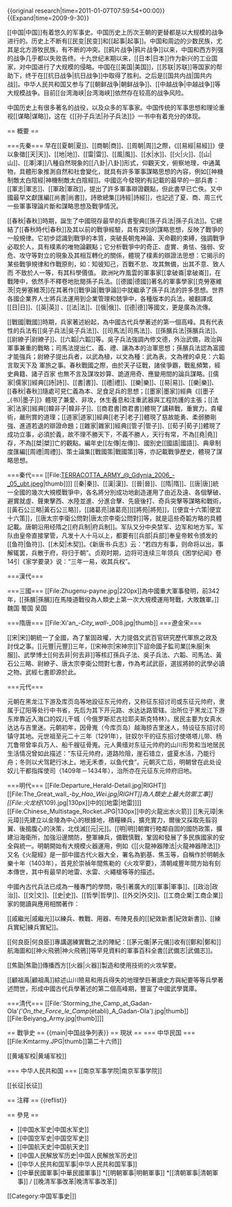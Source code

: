 {{original research|time=2011-01-07T07:59:54+00:00}}
{{Expand|time=2009-9-30}}

[[中国|中国]]有着悠久的军事史。中国历史上历次王朝的更替都是以大规模的战争进行的。历史上不断有[[民变|民变]]和[[起事|起事]]。中国和周边的少数民族，尤其是北方游牧民族，有不断的冲突。[[鸦片战争|鸦片战争]]以来，中国和西方列强的战争几乎都以失败告终。十九世纪末期以来，[[日本|日本]]作为新兴的工业国家，对中国进行了大规模的侵略。中国在[[美国|美国]]，[[苏联|苏联]]等国家的帮助下，终于在[[抗日战争|抗日战争]]中取得了胜利。之后是[[国共内战|国共内战]]。中华人民共和国又参与了[[朝鲜战争|朝鲜战争]]、[[中越战争|中越战争]]等大规模战争。目前[[台湾海峡|台湾海峡]]依然存在较高的战争风险。

中国历史上有很多著名的战役，以及众多的军事家。中国传统的军事思想和理论重视[[谋略|谋略]]，这在《[[孙子兵法|孙子兵法]]》一书中有着充分的体现。

== 概要 ==

===先秦===
早在[[夏朝|夏]]、[[商朝|商]]、[[周朝|周]]之際，《[[易經|易經]]》便以象徵[[天|天]]、[[地|地]]、[[雷|雷]]、[[風|風]]、[[水|水]]、[[火|火]]、[[山|山]]、[[澤|澤]]八種自然現象的[[八卦|八卦]]形式，仰觀天文，俯察地理，中通萬物，具體形象推測自然和社會變化，就具有許多軍事謀略思想的內容，例如[[神機制敵太白陰經|神機制敵太白陰經]]。中國迄今發現約有記載的最早的一部兵書：[[軍志|軍志]]、[[軍政|軍政]]，提出了許多軍事辯證觀點，但此書早已亡佚。又中國最早文獻匯編[[尚書|尚書]]，詩歌總集[[詩經|詩經]]，也記述了夏、商、周三代一些軍事理論片斷和謀略思想及戰爭情況。 
    
[[春秋|春秋]]時期，誕生了中國現存最早的兵書聖典[[孫子兵法|孫子兵法]]。它總結了[[春秋時代|春秋]]及其以前的戰爭經驗，具有深刻的謀略思想，反映了戰爭的一般規律。它初步認識到戰爭的本質，突破長朝鬼神論、天命觀的束縛，強調戰爭必取於人，具有樸素的唯物論觀點；它分析戰爭中的奇正、虛實、勇怯、強弱、安危、攻守等對立的現象及其相互轉化的關係，體現了樸素的辯證法思想：它揭示的某些戰爭規律和作戰原則，如：知彼知己，百戰不怠、攻其無備，出其不意、致人而 不致於人一等，有其科學價值。 歐洲叱咋風雲的軍事家[[拿破崙|拿破崙]]，在戰陣中，依然手不釋卷地批閱孫子兵法。[[德國|德國]]著名的軍事學家[[克勞塞維茨|克勞塞維茨]]在其著作[[戰爭論|戰爭論]]中就繼承了孫子兵法的許多思想。世界各國企業界人士將兵法運用到企業管理和兢爭中，各種版本的兵法，被翻譯成[[日|日]]、[[英|英]] 、[[法|法]]、[[俄|俄]]、[[德|德]]等國文，更是廣為流傳。

[[戰國|戰國]]時期，兵家著述紛起，為中國古代兵學著述的第一個高峰。具有代表性的兵法有[[吳子兵法|吳子兵法]]、[[司馬法|司馬法]]、[[孫臏兵法|孫臏兵法]]、[[尉繚子|尉繚子]]、[[六韜|六韜]]等。吳子兵法強調內修文德，外治武備，政治與軍事兼重的戰略；司馬法提出仁、義、禮、讓為本的治軍思想；孫臏兵法認為富國才能強兵；尉繚子提出兵者，以武為植，以文為種：武為表，文為裡的卓見：六韜言取天下及 軍旅之事。春秋戰國之際，由於天子征戰，諸侯爭霸，戰亂頻繁，經史典籍、諸子百家 也無不言及謀攻妙算、詭道用奇、應變用間的論兵謀略。[[儒家|儒家]]經典[[詩|詩]]、[[書|書]]、[[禮|禮]]、[[樂|樂]]、[[易|易]]、[[樂|樂]]、[[春秋|春秋]]隨處可見仁義為本、足食足兵的思想；[[墨家|墨家]]經典《[[墨子_(书)|墨子]]》體現了兼愛、非攻，休生養息和注重武器與工程防護的主張；[[法家|法家]]經典[[韓非子|韓非子]]、[[商君書|商君書]]體現了講耕戰，重實力，貴權術，嚴刑賞的道理；[[道家|道家]]經典[[老子|老子]]體現了慈故能勇、柔弱勝剛強、進道若退的辯證命題；[[雜家|雜家]]經典[[管子|管子]]、[[荀子|荀子]]體現了成功立事，必須於義，故不理不勝天下，不義不勝人，天行有常，不為[[堯|堯]]存，不為[[桀|桀]]亡的觀點。編年史[[左傳|左傳]]、國別史[[國語|國語]]、典章制度匯編[[周禮|周禮]]、策士論集[[戰國策|戰國策]]等，亦記載戰爭歷史，體現了謀略思想。
    
===秦代===
[[File:TERRACOTTA_ARMY_@_Gdynia_2006_-_05_ubt.jpeg|thumb]]]]
[[秦|秦]]、[[漢|漢]]、[[晉|晉]]、[[隋|隋]]、[[唐|唐]]統一全國的幾次大規模戰爭中，各名將分別成功地創造運用了由近及遠、各個擊破、避實就虛、聲東擊西、水陸並進、分進合擊、先疲後打、奇兵突擊等謀略和戰術，[[黃石公三略|黃石公三略]]，[[諸葛亮|諸葛亮]][[將苑|將苑]]，[[便宜十六策|便宜十六策]]，[[唐太宗李衛公問對|唐太宗李衛公問對]]等，就是這些奇韜方略的具體記載。唐朝沿用经隋之[[府兵制|府兵制]]。军队又分中央禁军、边军和地方军。军队由皇帝直接掌管，凡发十人十马以上，都要有[[兵部|兵部]]奉皇帝敕令颁发的[[鱼符|鱼符]]、[[木契|木契]]。《新唐书·兵志》云：“若四方有事，则命将以出，事解辄罢，兵散于府，将归于朝”。贞观时期，边将可连续三年领兵<ref>《困学纪闻》卷14引《家学要录》说：“三年一易，收其兵权”。</ref>
    
===漢代===

===三國===
[[File:Zhugenu-payne.jpg|220px]]為中國重大軍事發明，前342年，[[孫臏|孫臏]]在馬陵道戰役為人類史上第一次大規模運用弩戰，大敗魏軍。]]
魏国
蜀国
吴国

===隋唐===
[[File:Xi'an_-_City_wall_-_008.jpg|thumb]]
===遼金宋===

[[宋|宋]]朝統一了全國，為了鞏固政權，大力提倡文武百官研究歷代軍旅之政及 討伐之事。[[元豐|元豐]]三年，[[宋神宗|宋神宗]]下詔命國子監司業[[朱服|朱服]]、武學博士[[何去非|何去非]]等核訂孫兵子法、吳子兵法、六韜、司馬法、黃石公三略、尉繚子、唐太宗李衛公問對七書，作為考試武臣，選拔將帥的武學必讀之物。武經七書即源於此。
   
===元代===

元朝在黑龙江下游及库页岛等地設征东元帅府，又称征东招讨司或东征元帅府，隶属于辽阳等处行中书省，先后为其下开元路、水达达路管辖。治所位于黑龙江下游东岸靠近入海口的奴儿干城（今俄罗斯尼古拉耶夫斯克特林）。居民主要为女真水达达与吉里迷。元朝初年，因骨嵬（今库页岛）越海掠吉里迷人，特设征东招讨司镇守其地。元世祖至元二十三年（1291年），驻奴尔干的征东招讨使塔塔儿带、杨兀鲁带曾率兵万人、船千艘征骨嵬。元人黄缙对东征元帅府的山川形势和当地居民生活情况曾如此描述：“东征元帅府，道路险阻，崖石错立，盛夏水活，乃能行舟；冬则以犬驾耙行冰上。地无禾黍，以鱼代食”。元朝灭亡后，明朝曾在此处设奴儿干都指挥使司（1409年－1434年），治所亦在元征东元帅府旧地。

===明代===
[[File:Departure_Herald-Detail.jpg|RIGHT]]
[[File:The_Great_wall_-_by_Hao_Wei.jpg|RIGHT]]為人類史上最大防禦工事]]
[[File:火龙经_(109).jpg|130px]]中的[[地雷|地雷]]]]
[[File:Chinese_Multistage_Rocket.JPG|130px]]中的火龍出水火箭]]
[[朱元璋|朱元璋]]先建立以金陵為中心的根據地，積糧練兵，擴充實力，爾後又採取先翦羽翼、後搗腹心的決策，北伐滅[[元|元]]。[[明|明]]朝實行睦鄰自固的國防政策，擴建沿海衛所，加強沿邊關防，整軍練兵，備戰慎戰，鞏固和發展了多民族國家的安全與統一。明朝開始有大規模火器運用，例如《[[火龍神器陣法|火龍神器陣法]]》又名《火龍經》是一部中國古代火器大全，署名為劉基、焦玉等，自稱作於明朝永樂十年（1403年），首見於崇禎年間焦勒的《火攻罕要》，清朝咸豐年間方始有刻本傳世，其中有最早的地雷、水雷、火繩槍等等的描述。
    
中國內古代兵法已成為一種專門的學問，吸引著廣大的[[軍事|軍事]]、[[政治|政治]]、[[文|文]]、[[史|史]]、[[哲學|哲學]]、[[外交|外交]]、[[工商企業|工商企業]]家的閱讀與應用相關著作：

[[戚繼光|戚繼光]]以練兵、教戰、用器、布陣見長的[[紀效新書|紀效新書]]、[[練兵實紀|練兵實紀]]。
    
[[何良臣|何良臣]]專講選練實戰之法的陣紀：[[茅元儀|茅元儀]]收有[[鄭和|鄭和]]航海圖和[[神火飛鴉|神火飛鴉]]等罕見資料的軍事百科全書[[武備志|武備志]]。
    
[[焦勖|焦勖]]傳播西方[[火器|火器]]製造和使用技術的火攻挈要。
    
[[顧祖禹|顧祖禹]]綜述山川險易和用兵得失的地理學巨著讀史方與紀要等等兵學著述問世，形成中國古代兵學著述的第二個高峰期，豐富了中國武學寶庫。

===清代===
[[File:'Storming_the_Camp_at_Gadan-Ola'_('On_the_Force_le_Camp_(établi)_A_Gadan-Ola').jpg|thumb]]
[[File:Beiyang_Army.jpg|thumb]]]]

== 戰爭史 ==
{{main|中国战争列表}} 
== 現狀 ==
=== 中华民国 ===
[[File:Kmtarmy.JPG|thumb]]第二十六师]]

[[黄埔军校|黄埔军校]]

=== 中华人民共和国 ===
[[南京军事学院|南京军事学院]]

[[长征|长征]]

== 注釋 ==
{{reflist}}

== 參見 ==
* [[中国水军史|中国水军史]]
* [[中国空军史|中国空军史]]
* [[中国航天史|中国航天史]]
* [[中国人民解放军历史|中国人民解放军历史]]
* [[中华人民共和国军事|中华人民共和国军事]]
* [[中華民國軍事|中華民國軍事]]
*[[明朝軍事|明朝軍事]]
*[[清朝軍事|清朝軍事]] / [[晚清军事改革|晚清军事改革]]

[[Category:中国军事史|]]